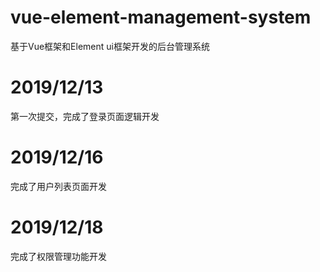 # vue-element-management-system

基于Vue框架和Element ui框架开发的后台管理系统

# 2019/12/13

第一次提交，完成了登录页面逻辑开发
# 2019/12/16

完成了用户列表页面开发
# 2019/12/18

完成了权限管理功能开发
